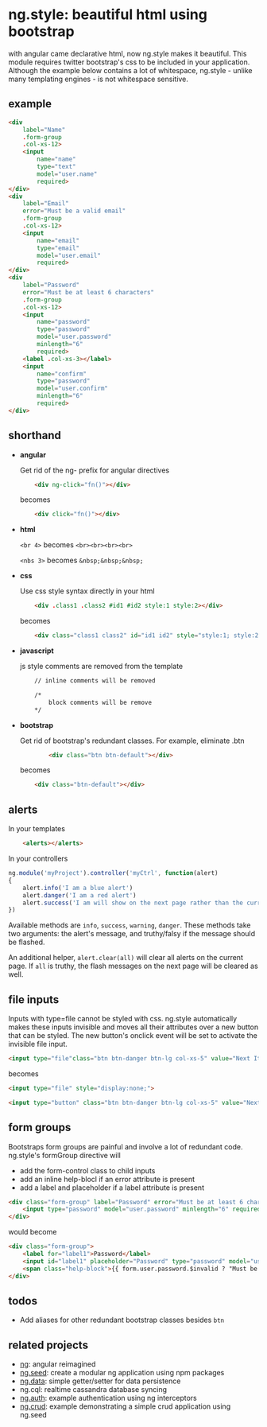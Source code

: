 # ng.style: beautiful html using bootstrap

with angular came declarative html, now ng.style makes it beautiful. This module requires twitter bootstrap's css to be included in your application. Although the example below contains a lot of whitespace, ng.style - unlike many templating engines - is not whitespace sensitive.

## example
```html
<div
	label="Name"
	.form-group
	.col-xs-12>
	<input
		name="name"
		type="text"
		model="user.name"
		required>
</div>
<div
	label="Email"
	error="Must be a valid email"
	.form-group
	.col-xs-12>
	<input
		name="email"
		type="email"
		model="user.email"
		required>
</div>
<div
	label="Password"
	error="Must be at least 6 characters"
	.form-group
	.col-xs-12>
	<input
		name="password"
		type="password"
		model="user.password"
		minlength="6"
		required>
	<label .col-xs-3></label>
	<input
		name="confirm"
		type="password"
		model="user.confirm"
		minlength="6"
		required>
</div>
```
## shorthand

- **angular**

	Get rid of the ng- prefix for angular directives

	```html
		<div ng-click="fn()"></div>
	```
	becomes

	```html
		<div click="fn()"></div>
	```

- **html**

	`<br 4>` becomes `<br><br><br><br>`

	`<nbs 3>` becomes `&nbsp;&nbsp;&nbsp;`

- **css**

	Use css style syntax directly in your html

	```html
		<div .class1 .class2 #id1 #id2 style:1 style:2></div>
	```
	becomes
	```html
		<div class="class1 class2" id="id1 id2" style="style:1; style:2"></div>
	```

- **javascript**

	js style comments are removed from the template

	```html
		// inline comments will be removed

		/*
			block comments will be remove
		*/
	```

- **bootstrap**

	Get rid of bootstrap's redundant classes.  For example, eliminate .btn

	```html
			<div class="btn btn-default"></div>
	```
	becomes
	```html
		<div class="btn-default"></div>
	```

## alerts
In your templates
```html
	<alerts></alerts>
```

In your controllers
```javascript
ng.module('myProject').controller('myCtrl', function(alert)
{
	alert.info('I am a blue alert')
	alert.danger('I am a red alert')
	alert.success('I am will show on the next page rather than the current one', true)
})
```
Available methods are `info`, `success`, `warning`, `danger`.  These methods take two arguments: the alert's message, and truthy/falsy if the message should be flashed.

An additional helper, `alert.clear(all)` will clear all alerts on the current page.  If `all` is truthy, the flash messages on the next page will be cleared as well.

## file inputs
Inputs with type=file cannot be styled with css.  ng.style automatically makes these inputs invisible and moves all their attributes over a new button that can be styled.  The new button's onclick event will be set to activate the invisible file input.

```html
<input type="file"class="btn btn-danger btn-lg col-xs-5" value="Next Item">
```
becomes

```html
<input type="file" style="display:none;">

<input type="button" class="btn btn-danger btn-lg col-xs-5" value="Next Item">

```

## form groups

Bootstraps form groups are painful and involve a lot of redundant code.  ng.style's formGroup directive will
- add the form-control class to child inputs
- add an inline help-blocl if an error attribute is present
- add a label and placeholder if a label attribute is present

```html
<div class="form-group" label="Password" error="Must be at least 6 characters">
	<input type="password" model="user.password" minlength="6" required>
</div>
```
would become
```html
<div class="form-group">
	<label for="label1">Password</label>
	<input id="label1" placeholder="Password" type="password" model="user.password" minlength="6" required>
	<span class="help-block">{{ form.user.password.$invalid ? "Must be at least 6 characters" : "&nbsp;"}}</span>
</div>
```

## todos
- Add aliases for other redundant bootstrap classes besides `btn`

## related projects
- [ng](https://github.com/ng-/ng): angular reimagined
- [ng.seed](https://github.com/ng-/ng.seed): create a modular ng application using npm packages
- [ng.data](https://github.com/ng-/ng.data): simple getter/setter for data persistence
- ng.cql: realtime cassandra database syncing
- [ng.auth](https://github.com/ng-/ng.auth): example authentication using ng interceptors
- [ng.crud](https://github.com/ng-/ng.crud): example demonstrating a simple crud application using ng.seed
